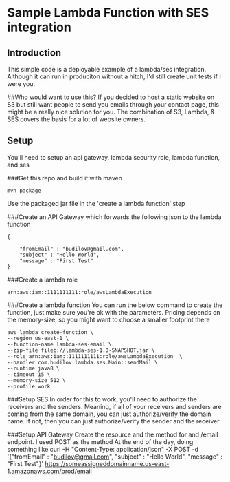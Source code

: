 # Sample Lambda Function with SES integration

## Introduction
This simple code is a deployable example of a lambda/ses integration. Although it can run in produciton without a hitch, I'd still create unit tests if I were you.

##Who would want to use this?
If you decided to host a static website on S3 but still want people to send you emails through your contact page, this might be a really nice solution for you. The combination of S3, Lambda, & SES covers the basis for a lot of website owners. 

## Setup
You'll need to setup an api gateway, lambda security role, lambda function, and ses

###Get this repo and build it with maven
```
mvn package
```
Use the packaged jar file in the 'create a lambda function' step

###Create an API Gateway which forwards the following json to the lambda function
```
{ 
    
    "fromEmail" : "budilov@gmail.com",
    "subject" : "Hello World",
    "message" : "First Test"
}
```

###Create a lambda role
```
arn:aws:iam::1111111111:role/awsLambdaExecution
```

###Create a lambda function
You can run the below command to create the function, just make sure you're ok with the parameters. Pricing depends on the memory-size, so you might want to choose a smaller footprint there

```
aws lambda create-function \
--region us-east-1 \
--function-name lambda-ses-email \
--zip-file fileb://lambda-ses-1.0-SNAPSHOT.jar \
--role arn:aws:iam::1111111111:role/awsLambdaExecution  \
--handler com.budilov.lambda.ses.Main::sendMail \
--runtime java8 \
--timeout 15 \
--memory-size 512 \
--profile work
```

###Setup SES
In order for this to work, you'll need to authorize the receivers and the senders. Meaning, if all of your receivers and senders are coming from the same domain, you can just authorize/verify the domain name. If not, then you can just authorize/verify the sender and the receiver

###Setup API Gateway
Create the resource and the method for and /email endpoint. I used POST as the method
At the end of the day, doing something like
curl -H "Content-Type: application/json" -X POST -d '{"fromEmail" : "budilov@gmail.com", "subject" : "Hello World", "message" : "First Test"}' https://someassigneddomainname.us-east-1.amazonaws.com/prod/email

